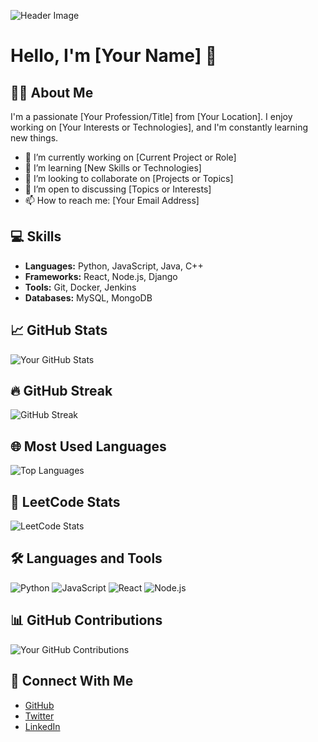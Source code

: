 
<!--
**Harini004/Harini004** is a ✨ _special_ ✨ repository because its `README.md` (this file) appears on your GitHub profile.

Here are some ideas to get you started:

- 🔭 I’m currently working on ...
- 🌱 I’m currently learning ...
- 👯 I’m looking to collaborate on ...
- 🤔 I’m looking for help with ...
- 💬 Ask me about ...
- 📫 How to reach me: ...
- 😄 Pronouns: ...
- ⚡ Fun fact: ...
-->
![Header Image](https://cdn.jsdelivr.net/gh/saadpasta/github-profile-readme-generator@1.5.0/src/assets/github-header.svg)

# Hello, I'm [Your Name] 👋

## 👨‍💻 About Me
I'm a passionate [Your Profession/Title] from [Your Location]. I enjoy working on [Your Interests or Technologies], and I'm constantly learning new things.

- 🔭 I’m currently working on [Current Project or Role]
- 🌱 I’m learning [New Skills or Technologies]
- 👯 I’m looking to collaborate on [Projects or Topics]
- 🤔 I’m open to discussing [Topics or Interests]
- 📫 How to reach me: [Your Email Address]

## 💻 Skills
- **Languages:** Python, JavaScript, Java, C++
- **Frameworks:** React, Node.js, Django
- **Tools:** Git, Docker, Jenkins
- **Databases:** MySQL, MongoDB

## 📈 GitHub Stats
![Your GitHub Stats](https://github-readme-stats.vercel.app/api?username=yourusername&show_icons=true&hide_title=true&hide=prs&count_private=true&include_all_commits=true)

## 🔥 GitHub Streak
![GitHub Streak](https://streak-stats.demolab.com/?user=yourusername)

## 🌐 Most Used Languages
![Top Languages](https://github-readme-stats.vercel.app/api/top-langs/?username=yourusername&layout=compact)

## 🧩 LeetCode Stats
![LeetCode Stats](https://leetcode-stats-six.vercel.app/api?username=yourleetcodeusername&theme=light)

## 🛠️ Languages and Tools
![Python](https://img.shields.io/badge/Python-3776AB?style=flat&logo=python&logoColor=white)
![JavaScript](https://img.shields.io/badge/JavaScript-F7DF1C?style=flat&logo=javascript&logoColor=black)
![React](https://img.shields.io/badge/React-61DAFB?style=flat&logo=react&logoColor=black)
![Node.js](https://img.shields.io/badge/Node.js-339933?style=flat&logo=node.js&logoColor=white)

## 📊 GitHub Contributions
![Your GitHub Contributions](https://activity-graph.herokuapp.com/graph?username=yourusername&theme=github)

## 🔗 Connect With Me
- [GitHub](https://github.com/yourusername)
- [Twitter](https://twitter.com/YourTwitterHandle)
- [LinkedIn](https://linkedin.com/in/YourLinkedInProfile)



